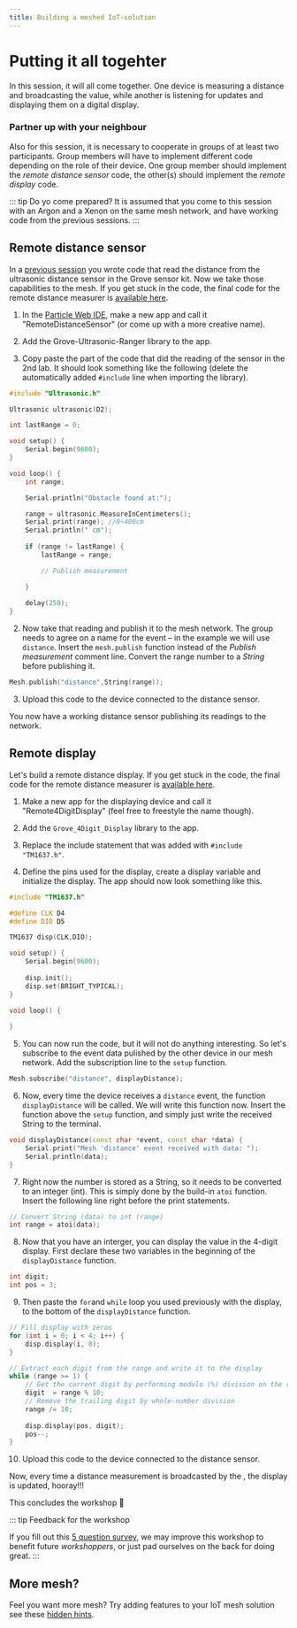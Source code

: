 ```yaml
---
title: Building a meshed IoT-solution
---
```


# Putting it all togehter

<SessionHeader
:goal="'Building a minimal mesh solution'"
:time="25"
:tools="[
    'Argon',
    'Xenon',
    '2 Grove starter kits for Particle mesh'
    ]"
/>



In this session, it will all come together. One device is measuring a distance and broadcasting the value, while another is listening for updates and displaying them on a digital display. 

### Partner up with your neighbour
Also for this session, it is necessary to cooperate in groups of at least two participants. Group members will have to implement different code depending on the role of their device. One group member should implement the *remote distance sensor* code, the other(s) should implement the *remote display* code.

::: tip Do yo come prepared?
It is assumed that you come to this session with an Argon and a Xenon on the same mesh network, and have working code from the previous sessions.
:::

## Remote distance sensor
In a [previous session](grove-kit-distance-display.md) you wrote code that read the distance from the ultrasonic distance sensor in the Grove sensor kit. Now we take those capabilities to the mesh. If you get stuck in the code, the final code for the remote distance measurer is [available here](https://go.particle.io/shared_apps/5c0718d14e3594c0cf00082f).

1. In the [Particle Web IDE](https://build.particle.io), make a new app and call it "RemoteDistanceSensor" (or come up with a more creative name).

2. Add the Grove-Ultrasonic-Ranger library to the app.

3. Copy paste the part of the code that did the reading of the sensor in the 2nd lab. It should look something like the following (delete the automatically added `#include` line when importing the library).

```cpp
#include "Ultrasonic.h"

Ultrasonic ultrasonic(D2);

int lastRange = 0;

void setup() {
    Serial.begin(9600);
}

void loop() {
	int range;

	Serial.println("Obstacle found at:");

	range = ultrasonic.MeasureInCentimeters();
	Serial.print(range); //0~400cm
	Serial.println(" cm");
	
	if (range != lastRange) {
	    lastRange = range;

        // Publish measurement

	}
    
	delay(250);
}
```

2. Now take that reading and publish it to the mesh network. The group needs to agree on a name for the event – in the example we will use `distance`. Insert the `mesh.publish` function instead of the *Publish measurement* comment line. Convert the range number to a *String* before publishing it.

```cpp
Mesh.publish("distance",String(range));
``` 

3. Upload this code to the device connected to the distance sensor.

You now have a working distance sensor publishing its readings to the network.

## Remote display
Let's build a remote distance display. If you get stuck in the code, the final code for the remote distance measurer is [available here](https://go.particle.io/shared_apps/5c0711444e3594b2630006e0).

1. Make a new app for the displaying device and call it "Remote4DigitDisplay" (feel free to freestyle the name though).

2. Add the `Grove_4Digit_Display` library to the app.

3. Replace the include statement that was added with `#include "TM1637.h"`.

4. Define the pins used for the display, create a display variable and initialize the display. The app should now look something like this.

```cpp
#include "TM1637.h"

#define CLK D4 
#define DIO D5

TM1637 disp(CLK,DIO);

void setup() {
	Serial.begin(9600);
	
	disp.init();
    disp.set(BRIGHT_TYPICAL);
}

void loop() {
    
}
```

5. You can now run the code, but it will not do anything interesting. So let's subscribe to the event data pulished by the other device in our mesh network. Add the subscription line to the `setup` function.

```cpp
Mesh.subscribe("distance", displayDistance);
```

6. Now, every time the device receives a `distance` event, the function `displayDistance` will be called. We will write this function now. Insert the function above the `setup` function, and simply just write the received String to the terminal.

```cpp
void displayDistance(const char *event, const char *data) {
    Serial.print("Mesh 'distance' event received with data: ");
    Serial.println(data);
}
```

7. Right now the number is stored as a String, so it needs to be converted to an integer (int). This is simply done by the build-in `atoi` function. Insert the following line right before the print statements.

```cpp
// Convert String (data) to int (range)
int range = atoi(data);
```

8. Now that you have an interger, you can display the value in the 4-digit display. First declare these two variables in the beginning of the `displayDistance` function.

```cpp
int digit;
int pos = 3;
```
9. Then paste the `for`and `while` loop you used previously with the display, to the bottom of the `displayDistance` function.

```cpp
// Fill display with zeros
for (int i = 0; i < 4; i++) {
    disp.display(i, 0);
}

// Extract each digit from the range and write it to the display
while (range >= 1) {
    // Get the current digit by performing modulo (%) division on the range
    digit  = range % 10;
    // Remove the trailing digit by whole-number division
    range /= 10;
    
    disp.display(pos, digit);
    pos--;
}
```

10. Upload this code to the device connected to the distance sensor.

Now, every time a distance measurement is broadcasted by the , the display is updated, hooray!!!


This concludes the workshop :tada:


::: tip Feedback for the workshop

If you fill out this [5 question survey](https://goo.gl/forms/jQFWiEgWw7WCjIXM2), we may improve this workshop to benefit future *workshoppers*, or just pad ourselves on the back for doing great.
:::




## More mesh?
Feel you want more mesh? Try adding features to your IoT mesh solution see these [hidden hints](extra.md).










